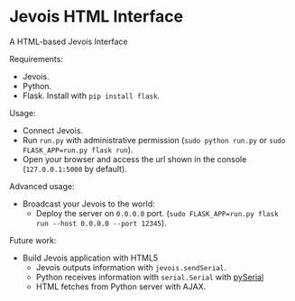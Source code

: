 Jevois HTML Interface
===

A HTML-based Jevois Interface 

Requirements:
- Jevois.
- Python.
- Flask. Install with `pip install flask`.

Usage:
- Connect Jevois.
- Run `run.py` with administrative permission (`sudo python run.py` or `sudo FLASK_APP=run.py flask run`).
- Open your browser and access the url shown in the console (`127.0.0.1:5000` by default).


Advanced usage:
- Broadcast your Jevois to the world:
  - Deploy the server on `0.0.0.0` port. (`sudo FLASK_APP=run.py flask run --host 0.0.0.0 --port 12345`).

Future work:
- Build Jevois application with HTML5
  - Jevois outputs information with `jevois.sendSerial`.
  - Python receives information with `serial.Serial` with [pySerial](http://pythonhosted.org/pyserial/)
  - HTML fetches from Python server with AJAX.
